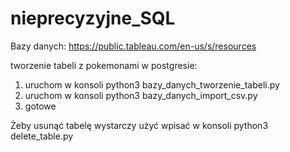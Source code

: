 # nieprecyzyjne_SQL

Bazy danych: https://public.tableau.com/en-us/s/resources

tworzenie tabeli z pokemonami w postgresie:

1. uruchom w konsoli  python3 bazy_danych_tworzenie_tabeli.py
2. uruchom w konsoli  python3 bazy_danych_import_csv.py
3. gotowe

Żeby usunąć tabelę wystarczy użyć wpisać w konsoli python3 delete_table.py 

